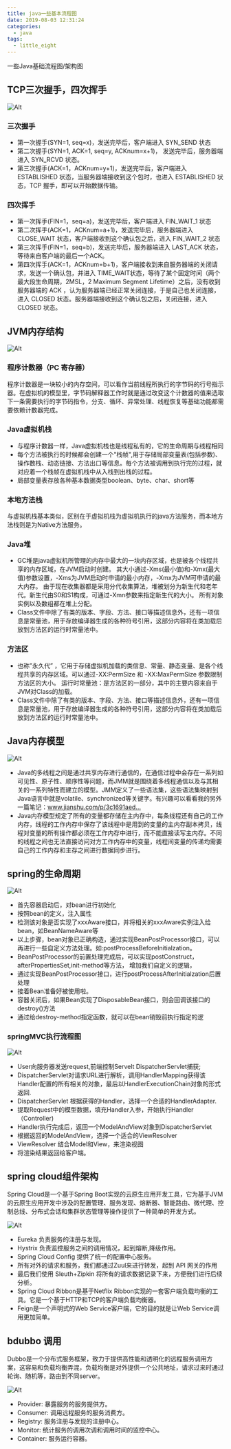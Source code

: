 ```yaml
---
title: java一些基本流程图
date: 2019-08-03 12:31:24
categories: 
  - java
tags: 
  - little_eight
---
```


一些Java基础流程图/架构图

## TCP三次握手，四次挥手

![Alt](https://github.com/little-eight-china/image/blob/master/bdbk/flowsheet/tcp.png?raw=true)

### 三次握手

* 第一次握手(SYN=1, seq=x)，发送完毕后，客户端进入 SYN_SEND 状态
* 第二次握手(SYN=1, ACK=1, seq=y, ACKnum=x+1)， 发送完毕后，服务器端进入 SYN_RCVD 状态。
* 第三次握手(ACK=1，ACKnum=y+1)，发送完毕后，客户端进入 ESTABLISHED 状态，当服务器端接收到这个包时，也进入 ESTABLISHED 状态，TCP 握手，即可以开始数据传输。

### 四次挥手

* 第一次挥手(FIN=1，seq=a)，发送完毕后，客户端进入 FIN_WAIT_1 状态
* 第二次挥手(ACK=1，ACKnum=a+1)，发送完毕后，服务器端进入 CLOSE_WAIT 状态，客户端接收到这个确认包之后，进入 FIN_WAIT_2 状态
* 第三次挥手(FIN=1，seq=b)，发送完毕后，服务器端进入 LAST_ACK 状态，等待来自客户端的最后一个ACK。
* 第四次挥手(ACK=1，ACKnum=b+1)，客户端接收到来自服务器端的关闭请求，发送一个确认包，并进入 TIME_WAIT状态，等待了某个固定时间（两个最大段生命周期，2MSL，2 Maximum Segment Lifetime）之后，没有收到服务器端的 ACK ，认为服务器端已经正常关闭连接，于是自己也关闭连接，进入 CLOSED 状态。服务器端接收到这个确认包之后，关闭连接，进入 CLOSED 状态。


## JVM内存结构

![Alt](https://github.com/little-eight-china/image/blob/master/bdbk/flowsheet/jvm.png?raw=true)

### 程序计数器（PC 寄存器）

程序计数器是一块较小的内存空间，可以看作当前线程所执行的字节码的行号指示器。在虚拟机的模型里，字节码解释器工作时就是通过改变这个计数器的值来选取下一条需要执行的字节码指令，分支、循环、异常处理、线程恢复等基础功能都需要依赖计数器完成。

### Java虚拟机栈

* 与程序计数器一样，Java虚拟机栈也是线程私有的，它的生命周期与线程相同
* 每个方法被执行的时候都会创建一个"栈帧",用于存储局部变量表(包括参数)、操作数栈、动态链接、方法出口等信息。每个方法被调用到执行完的过程，就对应着一个栈帧在虚拟机栈中从入栈到出栈的过程。
* 局部变量表存放各种基本数据类型boolean、byte、char、short等

### 本地方法栈

与虚拟机栈基本类似，区别在于虚拟机栈为虚拟机执行的java方法服务，而本地方法栈则是为Native方法服务。

 
### Java堆

* GC堆是java虚拟机所管理的内存中最大的一块内存区域，也是被各个线程共享的内存区域，在JVM启动时创建。
其大小通过-Xms(最小值)和-Xmx(最大值)参数设置，-Xms为JVM启动时申请的最小内存，-Xmx为JVM可申请的最大内存。
由于现在收集器都是采用分代收集算法，堆被划分为新生代和老年代。新生代由S0和S1构成，可通过-Xmn参数来指定新生代的大小。
所有对象实例以及数组都在堆上分配。
* Class文件中除了有类的版本、字段、方法、接口等描述信息外，还有一项信息是常量池，用于存放编译器生成的各种符号引用，这部分内容将在类加载后放到方法区的运行时常量池中。

### 方法区

* 也称”永久代” ，它用于存储虚拟机加载的类信息、常量、静态变量、是各个线程共享的内存区域。可以通过-XX:PermSize 和 -XX:MaxPermSize 参数限制方法区的大小。
运行时常量池：是方法区的一部分，其中的主要内容来自于JVM对Class的加载。
* Class文件中除了有类的版本、字段、方法、接口等描述信息外，还有一项信息是常量池，用于存放编译器生成的各种符号引用，这部分内容将在类加载后放到方法区的运行时常量池中。

## Java内存模型

![Alt](https://github.com/little-eight-china/image/blob/master/bdbk/flowsheet/javaMemory.png?raw=true)

* Java的多线程之间是通过共享内存进行通信的，在通信过程中会存在一系列如可见性、原子性、顺序性等问题，而JMM就是围绕着多线程通信以及与其相关的一系列特性而建立的模型。JMM定义了一些语法集，这些语法集映射到Java语言中就是volatile、synchronized等关键字。有兴趣可以看看我的另外一篇笔记：www.jianshu.com/p/3c1691aed…
* Java内存模型规定了所有的变量都存储在主内存中，每条线程还有自己的工作内存，线程的工作内存中保存了该线程中是用到的变量的主内存副本拷贝，线程对变量的所有操作都必须在工作内存中进行，而不能直接读写主内存。不同的线程之间也无法直接访问对方工作内存中的变量，线程间变量的传递均需要自己的工作内存和主存之间进行数据同步进行。


## spring的生命周期

![Alt](https://github.com/little-eight-china/image/blob/master/bdbk/flowsheet/spring.png?raw=true)

* 首先容器启动后，对bean进行初始化
* 按照bean的定义，注入属性
* 检测该对象是否实现了xxxAware接口，并将相关的xxxAware实例注入给bean，如BeanNameAware等
* 以上步骤，bean对象已正确构造，通过实现BeanPostProcessor接口，可以再进行一些自定义方法处理。如:postProcessBeforeInitialzation。
* BeanPostProcessor的前置处理完成后，可以实现postConstruct，afterPropertiesSet,init-method等方法， 增加我们自定义的逻辑，
* 通过实现BeanPostProcessor接口，进行postProcessAfterInitialzation后置处理
* 接着Bean准备好被使用啦。
* 容器关闭后，如果Bean实现了DisposableBean接口，则会回调该接口的destroy()方法
* 通过给destroy-method指定函数，就可以在bean销毁前执行指定的逻



### springMVC执行流程图

![Alt](https://github.com/little-eight-china/image/blob/master/bdbk/flowsheet/srpingmvc.png?raw=true)

* User向服务器发送request,前端控制Servelt DispatcherServlet捕获;
* DispatcherServlet对请求URL进行解析，调用HandlerMapping获得该Handler配置的所有相关的对象，最后以HandlerExecutionChain对象的形式返回.
* DispatcherServlet 根据获得的Handler，选择一个合适的HandlerAdapter.
* 提取Request中的模型数据，填充Handler入参，开始执行Handler（Controller)
* Handler执行完成后，返回一个ModelAndView对象到DispatcherServlet
* 根据返回的ModelAndView，选择一个适合的ViewResolver
* ViewResolver 结合Model和View，来渲染视图
* 将渲染结果返回给客户端。



## spring cloud组件架构
Spring Cloud是一个基于Spring Boot实现的云原生应用开发工具，它为基于JVM的云原生应用开发中涉及的配置管理、服务发现、熔断器、智能路由、微代理、控制总线、分布式会话和集群状态管理等操作提供了一种简单的开发方式。

![Alt](https://github.com/little-eight-china/image/blob/master/bdbk/flowsheet/springcloud.png?raw=true)

* Eureka 负责服务的注册与发现。
* Hystrix 负责监控服务之间的调用情况，起到熔断,降级作用。
* Spring Cloud Config 提供了统一的配置中心服务。
* 所有对外的请求和服务，我们都通过Zuul来进行转发，起到 API 网关的作用
* 最后我们使用 Sleuth+Zipkin 将所有的请求数据记录下来，方便我们进行后续分析。
* Spring Cloud Ribbon是基于Netflix Ribbon实现的一套客户端负载均衡的工具。它是一个基于HTTP和TCP的客户端负载均衡器。
* Feign是一个声明式的Web Service客户端，它的目的就是让Web Service调用更加简单。



## bdubbo 调用

Dubbo是一个分布式服务框架，致力于提供高性能和透明化的远程服务调用方案，这容易和负载均衡弄混，负载均衡是对外提供一个公共地址，请求过来时通过轮询、随机等，路由到不同server。

![Alt](https://github.com/little-eight-china/image/blob/master/bdbk/flowsheet/dubbo.png?raw=true)

* Provider: 暴露服务的服务提供方。
* Consumer: 调用远程服务的服务消费方。
* Registry: 服务注册与发现的注册中心。
* Monitor: 统计服务的调用次调和调用时间的监控中心。
* Container: 服务运行容器。
